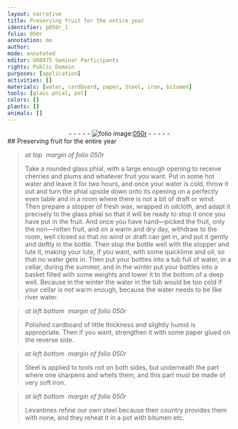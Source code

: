 ```yaml
---
layout: narrative
title: Preserving fruit for the entire year
identifier: p050r_1
folio: 050r
annotation: no
author:
mode: annotated
editor: GR8975 Seminar Participants
rights: Public Domain
purposes: [application]
activities: []
materials: [water, cardboard, paper, Steel, iron, bitumen]
tools: [glass phial, pot]
colors: []
plants: []
animals: []
---
```


 <div class="folio" align="center">- - - - - <a href="http://gallica.bnf.fr/ark:/12148/btv1b10500001g/f105.image" target="_blank"><img src="https://cu-mkp.github.io/GR8975-edition/assets/photo-icon.png" alt="folio image: " style="display:inline-block; margin-bottom:-3px;"/>050r</a> - - - - - </div> 
## Preserving fruit for the entire year

  
> *at top  margin of folio 050r*
> 
> Take a rounded <span class="tool">glass phial</span>, with a large enough opening to receive cherries and plums and whatever fruit you want. Put in some hot <span class="material">water</span> and leave it for two hours, and once your water is cold, throw it out and turn the phial upside down onto its opening on a perfectly even table and in a room where there is not a bit of draft or wind. Then prepare a stopper of fresh wax, wrapped in oilcloth, and adapt it precisely to the glass phial so that it will be ready to stop it once you have put in the fruit. And once you have hand—picked the fruit, only the non—rotten fruit, and on a warm and dry day, withdraw to the room, well closed so that no wind or draft can get in, and put it gently and deftly in the bottle. Then stop the bottle well with the stopper and lute it, making your lute, if you want, with some quicklime and oil, so that no water gets in. Then put your bottles into a tub full of water, in a cellar, during the summer, and in the winter put your bottles into a basket filled with some weights and lower it to the bottom of a deep well. Because in the winter the water in the tub would be too cold if your cellar is not warm enough, because the water needs to be like river water.
 
> *at left bottom  margin of folio 050r*
> 
> Polished <span class="material">cardboard</span> of little thickness and slightly humid is appropriate. Then if you want, strengthen it with some <span class="material">paper</span> glued on the reverse side.
 
> *at left bottom  margin of folio 050r*
> 
> <span class="material">Steel</span> is applied to tools not on both sides, but underneath the part where one sharpens and whets them, and this part must be made of very soft <span class="material">iron</span>.
 
> *at left bottom  margin of folio 050r*
> 
> Levantines refine our own steel because their country provides them with none, and they reheat it in a <span class="tool">pot</span> with <span class="material">bitumen</span> etc.
 